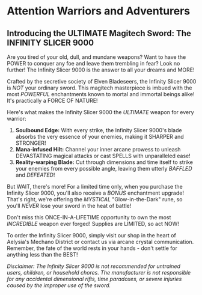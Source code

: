 # Attention Warriors and Adventurers

## Introducing the ULTIMATE Magitech Sword: The INFINITY SLICER 9000

Are you tired of your old, dull, and mundane weapons? Want to have the POWER to conquer any foe and leave them trembling in fear? Look no further! The Infinity Slicer 9000 is the answer to all your dreams and MORE!

Crafted by the secretive society of Elven Bladeseers, the Infinity Slicer 9000 is *NOT* your ordinary sword. This magitech masterpiece is imbued with the most *POWERFUL* enchantments known to mortal and immortal beings alike! It's practically a FORCE OF NATURE!

Here's what makes the Infinity Slicer 9000 the *ULTIMATE* weapon for every warrior:

1. **Soulbound Edge:** With every strike, the Infinity Slicer 9000's blade absorbs the very essence of your enemies, making it SHARPER and STRONGER!
2. **Mana-infused Hilt:** Channel your inner arcane prowess to unleash DEVASTATING magical attacks or cast SPELLS with unparalleled ease!
3. **Reality-warping Blade:** Cut through dimensions and time itself to strike your enemies from every possible angle, leaving them utterly *BAFFLED* and *DEFEATED*!

But WAIT, there's more! For a limited time only, when you purchase the Infinity Slicer 9000, you'll also receive a *BONUS* enchantment upgrade! That's right, we're offering the *MYSTICAL* "Glow-in-the-Dark" rune, so you'll *NEVER* lose your sword in the heat of battle!

Don't miss this ONCE-IN-A-LIFETIME opportunity to own the most *INCREDIBLE* weapon ever forged! Supplies are LIMITED, so act NOW!

To order the Infinity Slicer 9000, simply visit our shop in the heart of Aelysia's Mechano District or contact us via arcane crystal communication. Remember, the fate of the world rests in your hands - don't settle for anything less than the BEST!

*Disclaimer: The Infinity Slicer 9000 is not recommended for untrained users, children, or household chores. The manufacturer is not responsible for any accidental dimensional rifts, time paradoxes, or severe injuries caused by the improper use of the sword.*
